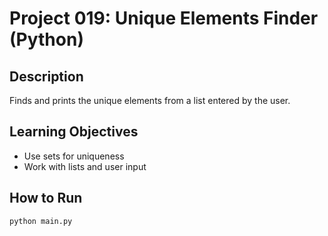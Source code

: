 # Project 019: Unique Elements Finder (Python)

## Description
Finds and prints the unique elements from a list entered by the user.

## Learning Objectives
- Use sets for uniqueness
- Work with lists and user input

## How to Run
```
python main.py
```
